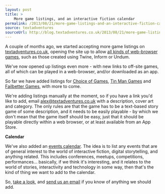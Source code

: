 ```yaml
---
layout: post
title: >
    More game listings, and an interactive fiction calendar
permalink: /2013/08/21/more-game-listings-and-an-interactive-fiction-calendar/
source: textadventures
sourceUrl: http://blog.textadventures.co.uk/2013/08/21/more-game-listings-and-an-interactive-fiction-calendar/
---
```

A couple of months ago, we started accepting more game listings on <a href="http://textadventures.co.uk">textadventures.co.uk</a>, opening the site up to allow <a title="Now accepting all kinds of web-based text adventure games" href="/2013/06/11/now-accepting-all-kinds-of-web-based-text-adventure-games/">all kinds of web-browser games</a>, such as those created using Twine, Inform or Undum.

We've now opened up listings even more - with new links to off-site games, all of which can be played in a web-browser, and/or downloaded as an app.

So far we have added listings for <a href="http://textadventures.co.uk/user/view/bsxtluev90svk5v0nlnbsa/choice-of-games">Choice of Games</a>, <a href="http://textadventures.co.uk/user/view/53er39qvcu608-rukfpoka/tin-man-games">Tin Man Games</a> and <a href="http://textadventures.co.uk/user/view/g40_dctgr0sbhvszq52v5g/failbetter-games">Failbetter Games</a>, with more to come.

We're adding listings manually at the moment, so if you have a link you'd like to add, email <a href="mailto:alex@textadventures.co.uk">alex@textadventures.co.uk</a> with a description, cover art and category. The only rules are that the game has to be a text-based story game of some description, and it needs to be easily playable - by which we don't mean that the game itself should be easy, just that it should be playable directly within a web browser, or at least available from an App Store.

<strong>Calendar</strong>

We've also added an <a href="http://blog.textadventures.co.uk/calendar/">events calendar</a>. The idea is to list any events that are of general interest to the world of interactive fiction, digital storytelling, and anything related. This includes conferences, meetups, competitions, performances... basically, if we think it's interesting, and it relates to the world of stories, interactivity and technology in some way, then that's the kind of thing we want to add to the calendar.

So, <a href="http://blog.textadventures.co.uk/calendar/">take a look</a>, and <a href="mailto:alex@textadventures.co.uk">send us an email</a> if you know of anything we should add.